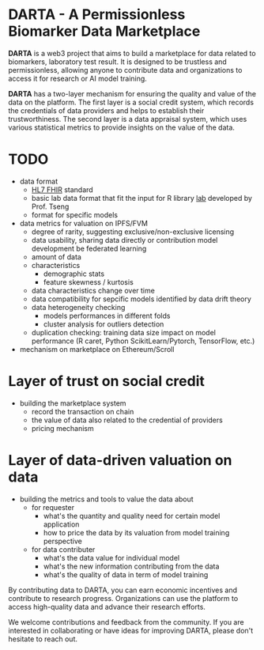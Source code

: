 # DARTA - A Permissionless Biomarker Data Marketplace

**DARTA** is a web3 project that aims to build a marketplace for data related to biomarkers, laboratory test result. It is designed to be trustless and permissionless, allowing anyone to contribute data and organizations to access it for research or AI model training.

**DARTA** has a two-layer mechanism for ensuring the quality and value of the data on the platform. The first layer is a social credit system, which records the credentials of data providers and helps to establish their trustworthiness. The second layer is a data appraisal system, which uses various statistical metrics to provide insights on the value of the data.

# TODO
- data format 
    - [HL7 FHIR](https://hl7.org/fhir/) standard
    - basic lab data format that fit the input for R library [lab](https://github.com/DHLab-TSENG/lab) developed by Prof. Tseng
    - format for specific models
- data metrics for valuation on IPFS/FVM
    - degree of rarity, suggesting exclusive/non-exclusive licensing
    - data usability, sharing data directly or contribution model development be federated learning
    - amount of data
    - characteristics
        - demographic stats
        - feature skewness / kurtosis
    - data characteristics change over time
    - data compatibility for sepcific models identified by data drift theory
    - data heterogeneity checking
        - models performances in different folds
        - cluster analysis for outliers detection
    - duplication checking: training data size impact on model performance (R caret, Python ScikitLearn/Pytorch, TensorFlow, etc.)
- mechanism on marketplace on Ethereum/Scroll


# Layer of trust on social credit
- building the marketplace system 
    - record the transaction on chain
    - the value of data also related to the credential of providers
    - pricing mechanism 

# Layer of data-driven valuation on data
- building the metrics and tools to value the data about
    - for requester
        - what's the quantity and quality need for certain model application
        - how to price the data by its valuation from model training perspective
    - for data contributer
        - what's the data value for individual model
        - what's the new information contributing from the data
        - what's the quality of data in term of model training



By contributing data to DARTA, you can earn economic incentives and contribute to research progress. Organizations can use the platform to access high-quality data and advance their research efforts.

We welcome contributions and feedback from the community. If you are interested in collaborating or have ideas for improving DARTA, please don't hesitate to reach out.
